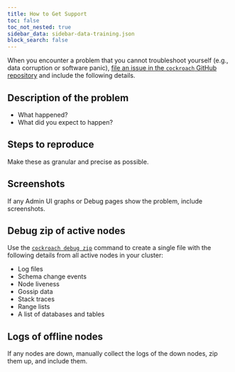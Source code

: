 ```yaml
---
title: How to Get Support
toc: false
toc_not_nested: true
sidebar_data: sidebar-data-training.json
block_search: false
---
```


When you encounter a problem that you cannot troubleshoot yourself (e.g., data corruption or software panic), [file an issue in the `cockroach` GitHub repository](https://github.com/cockroachdb/cockroach/issues/new) and include the following details.

## Description of the problem

- What happened?
- What did you expect to happen?

## Steps to reproduce

Make these as granular and precise as possible.

## Screenshots

If any Admin UI graphs or Debug pages show the problem, include screenshots.

## Debug zip of active nodes

Use the [`cockroach debug zip`](../debug-zip.html) command to create a single file with the following details from all active nodes in your cluster:

- Log files
- Schema change events
- Node liveness
- Gossip data
- Stack traces
- Range lists
- A list of databases and tables

## Logs of offline nodes

If any nodes are down, manually collect the logs of the down nodes, zip them up, and include them.
